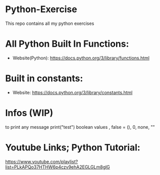 # Python-Exercise
This repo contains all my python exercises

# All Python Built In Functions:
* Website(Python): https://docs.python.org/3/library/functions.html
# Built in constants:
* Website: https://docs.python.org/3/library/constants.html

# Infos (WIP)
to print any message print("test")
boolean values , false = (), 0, none, ""

# Youtube Links; Python Tutorial:
https://www.youtube.com/playlist?list=PLkAPQo37HTHW6p4czv9ehA2EGLGLm8glG
